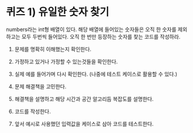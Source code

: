# 퀴즈 1) 유일한 숫자 찾기

numbers라는 int형 배열이 있다. 해당 배열에 들어있는 숫자들은 오직 한 숫자를 제외하고는 모두 두번씩 들어있다. 오직 한 번만 등장하는 숫자를 찾는 코드를 작성하라.



1. 문제를 명확히 이해했는지 확인한다.

2. 가정하고 있거나 가정할 수 있는것들을 확인한다. 

3. 실제 예를 들어가며 다시 확인한다. (나중에 테스트 케이스로 활용할 수 있다.)

4. 문제 해결책을 고민한다. 

5. 해결책을 설명하고 해당 시간과 공간 알고리듬 복잡도를 설명한다. 

6. 코드를 작성한다.

7. 앞서 예시로 사용했던 입력값을 케이스로 삼아 코드를 테스트한다. 

